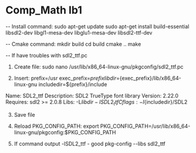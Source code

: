 # Comp_Math lb1

-- Install command:
sudo apt-get update
sudo apt-get install build-essential libsdl2-dev libgl1-mesa-dev libglu1-mesa-dev libsdl2-ttf-dev

-- Cmake command:
mkdir build
cd build
cmake ..
make

-- If have troubles with sdl2_ttf.pc

1. Create file:
sudo nano /usr/lib/x86_64-linux-gnu/pkgconfig/sdl2_ttf.pc

2. Insert:
prefix=/usr
exec_prefix=${prefix}
libdir=${exec_prefix}/lib/x86_64-linux-gnu
includedir=${prefix}/include

Name: SDL2_ttf
Description: SDL2 TrueType font library
Version: 2.22.0
Requires: sdl2 >= 2.0.8
Libs: -L${libdir} -lSDL2_ttf
Cflags: -I${includedir}/SDL2

3. Save file

4. Reload PKG_CONFIG_PATH:
export PKG_CONFIG_PATH=/usr/lib/x86_64-linux-gnu/pkgconfig:$PKG_CONFIG_PATH

5. If command output -lSDL2_ttf - good
pkg-config --libs sdl2_ttf
